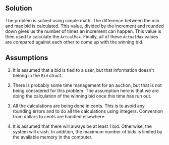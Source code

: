 ## Solution

The problem is solved using simple math. The difference between the min and max
bid is calculated. This value, divided by the increment and rounded down gives us the
number of times an increment can happen. This value is then used to calculate the
`ActualMax`. Finally, all of these `ActualMax` values are compared against each other
to come up with the winning bid.

## Assumptions

1. It is assumed that a bid is tied to a user, but that information doesn't
belong in the `Bid` struct.

2. There is probably some time management for an auction, but that is not being 
considered for this problem. The assumption here is that we are doing the calculation
of the winning bid once this time has run out.

3. All the calculations are being done in cents. This is to avoid any rounding errors
and to do all the calculations using integers. Conversion from dollars to cents are
handled elsewhere.

4. It is assumed that there will always be at least 1 bid. Otherwise, 
the system will crash. In addition, the maximum number of bids is limited by the
available memory in the computer.